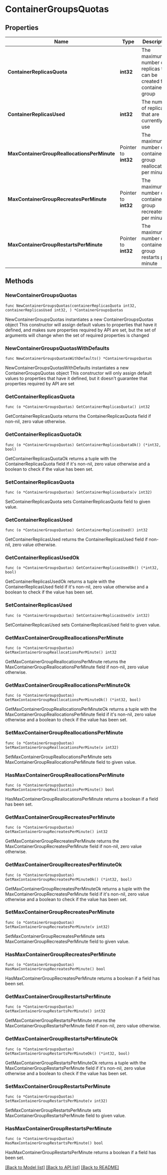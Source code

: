 # ContainerGroupsQuotas

## Properties

Name | Type | Description | Notes
------------ | ------------- | ------------- | -------------
**ContainerReplicasQuota** | **int32** | The maximum number of replicas that can be created for a container group | 
**ContainerReplicasUsed** | **int32** | The number of replicas that are currently in use | 
**MaxContainerGroupReallocationsPerMinute** | Pointer to **int32** | The maximum number of container group reallocations per minute | [optional] [default to 10]
**MaxContainerGroupRecreatesPerMinute** | Pointer to **int32** | The maximum number of container group recreates per minute | [optional] [default to 10]
**MaxContainerGroupRestartsPerMinute** | Pointer to **int32** | The maximum number of container group restarts per minute | [optional] [default to 10]

## Methods

### NewContainerGroupsQuotas

`func NewContainerGroupsQuotas(containerReplicasQuota int32, containerReplicasUsed int32, ) *ContainerGroupsQuotas`

NewContainerGroupsQuotas instantiates a new ContainerGroupsQuotas object
This constructor will assign default values to properties that have it defined,
and makes sure properties required by API are set, but the set of arguments
will change when the set of required properties is changed

### NewContainerGroupsQuotasWithDefaults

`func NewContainerGroupsQuotasWithDefaults() *ContainerGroupsQuotas`

NewContainerGroupsQuotasWithDefaults instantiates a new ContainerGroupsQuotas object
This constructor will only assign default values to properties that have it defined,
but it doesn't guarantee that properties required by API are set

### GetContainerReplicasQuota

`func (o *ContainerGroupsQuotas) GetContainerReplicasQuota() int32`

GetContainerReplicasQuota returns the ContainerReplicasQuota field if non-nil, zero value otherwise.

### GetContainerReplicasQuotaOk

`func (o *ContainerGroupsQuotas) GetContainerReplicasQuotaOk() (*int32, bool)`

GetContainerReplicasQuotaOk returns a tuple with the ContainerReplicasQuota field if it's non-nil, zero value otherwise
and a boolean to check if the value has been set.

### SetContainerReplicasQuota

`func (o *ContainerGroupsQuotas) SetContainerReplicasQuota(v int32)`

SetContainerReplicasQuota sets ContainerReplicasQuota field to given value.


### GetContainerReplicasUsed

`func (o *ContainerGroupsQuotas) GetContainerReplicasUsed() int32`

GetContainerReplicasUsed returns the ContainerReplicasUsed field if non-nil, zero value otherwise.

### GetContainerReplicasUsedOk

`func (o *ContainerGroupsQuotas) GetContainerReplicasUsedOk() (*int32, bool)`

GetContainerReplicasUsedOk returns a tuple with the ContainerReplicasUsed field if it's non-nil, zero value otherwise
and a boolean to check if the value has been set.

### SetContainerReplicasUsed

`func (o *ContainerGroupsQuotas) SetContainerReplicasUsed(v int32)`

SetContainerReplicasUsed sets ContainerReplicasUsed field to given value.


### GetMaxContainerGroupReallocationsPerMinute

`func (o *ContainerGroupsQuotas) GetMaxContainerGroupReallocationsPerMinute() int32`

GetMaxContainerGroupReallocationsPerMinute returns the MaxContainerGroupReallocationsPerMinute field if non-nil, zero value otherwise.

### GetMaxContainerGroupReallocationsPerMinuteOk

`func (o *ContainerGroupsQuotas) GetMaxContainerGroupReallocationsPerMinuteOk() (*int32, bool)`

GetMaxContainerGroupReallocationsPerMinuteOk returns a tuple with the MaxContainerGroupReallocationsPerMinute field if it's non-nil, zero value otherwise
and a boolean to check if the value has been set.

### SetMaxContainerGroupReallocationsPerMinute

`func (o *ContainerGroupsQuotas) SetMaxContainerGroupReallocationsPerMinute(v int32)`

SetMaxContainerGroupReallocationsPerMinute sets MaxContainerGroupReallocationsPerMinute field to given value.

### HasMaxContainerGroupReallocationsPerMinute

`func (o *ContainerGroupsQuotas) HasMaxContainerGroupReallocationsPerMinute() bool`

HasMaxContainerGroupReallocationsPerMinute returns a boolean if a field has been set.

### GetMaxContainerGroupRecreatesPerMinute

`func (o *ContainerGroupsQuotas) GetMaxContainerGroupRecreatesPerMinute() int32`

GetMaxContainerGroupRecreatesPerMinute returns the MaxContainerGroupRecreatesPerMinute field if non-nil, zero value otherwise.

### GetMaxContainerGroupRecreatesPerMinuteOk

`func (o *ContainerGroupsQuotas) GetMaxContainerGroupRecreatesPerMinuteOk() (*int32, bool)`

GetMaxContainerGroupRecreatesPerMinuteOk returns a tuple with the MaxContainerGroupRecreatesPerMinute field if it's non-nil, zero value otherwise
and a boolean to check if the value has been set.

### SetMaxContainerGroupRecreatesPerMinute

`func (o *ContainerGroupsQuotas) SetMaxContainerGroupRecreatesPerMinute(v int32)`

SetMaxContainerGroupRecreatesPerMinute sets MaxContainerGroupRecreatesPerMinute field to given value.

### HasMaxContainerGroupRecreatesPerMinute

`func (o *ContainerGroupsQuotas) HasMaxContainerGroupRecreatesPerMinute() bool`

HasMaxContainerGroupRecreatesPerMinute returns a boolean if a field has been set.

### GetMaxContainerGroupRestartsPerMinute

`func (o *ContainerGroupsQuotas) GetMaxContainerGroupRestartsPerMinute() int32`

GetMaxContainerGroupRestartsPerMinute returns the MaxContainerGroupRestartsPerMinute field if non-nil, zero value otherwise.

### GetMaxContainerGroupRestartsPerMinuteOk

`func (o *ContainerGroupsQuotas) GetMaxContainerGroupRestartsPerMinuteOk() (*int32, bool)`

GetMaxContainerGroupRestartsPerMinuteOk returns a tuple with the MaxContainerGroupRestartsPerMinute field if it's non-nil, zero value otherwise
and a boolean to check if the value has been set.

### SetMaxContainerGroupRestartsPerMinute

`func (o *ContainerGroupsQuotas) SetMaxContainerGroupRestartsPerMinute(v int32)`

SetMaxContainerGroupRestartsPerMinute sets MaxContainerGroupRestartsPerMinute field to given value.

### HasMaxContainerGroupRestartsPerMinute

`func (o *ContainerGroupsQuotas) HasMaxContainerGroupRestartsPerMinute() bool`

HasMaxContainerGroupRestartsPerMinute returns a boolean if a field has been set.


[[Back to Model list]](../README.md#documentation-for-models) [[Back to API list]](../README.md#documentation-for-api-endpoints) [[Back to README]](../README.md)


